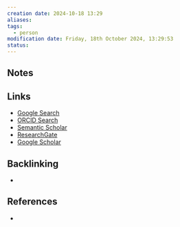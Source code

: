 ```yaml
---
creation date: 2024-10-18 13:29
aliases: 
tags:
  - person
modification date: Friday, 18th October 2024, 13:29:53
status:
---
```


## Notes

## Links

- [Google Search](https://www.google.com/search?q=Peter+Dayan)
- [ORCID Search](https://orcid.org/orcid-search/search?searchQuery=Peter%20Dayan)
- [Semantic Scholar](https://www.semanticscholar.org/search?q=Peter%20Dayan&sort=relevance)
- [ResearchGate](https://www.researchgate.net/search?q=Peter%20Dayan)
- [Google Scholar](https://scholar.google.com/scholar?q=Peter+Dayan)

## Backlinking

+

## References

+
